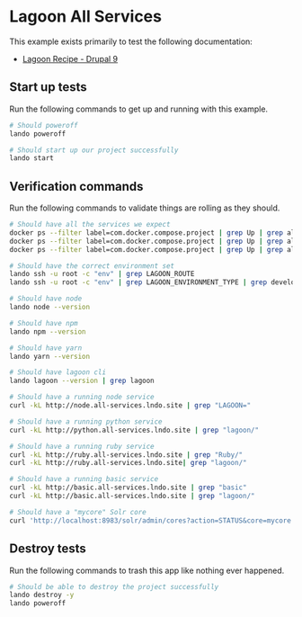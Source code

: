 # Lagoon All Services

This example exists primarily to test the following documentation:

* [Lagoon Recipe - Drupal 9](https://docs.lando.dev/config/lagoon.html)

## Start up tests

Run the following commands to get up and running with this example.

```bash
# Should poweroff
lando poweroff

# Should start up our project successfully
lando start
```

## Verification commands

Run the following commands to validate things are rolling as they should.

```bash
# Should have all the services we expect
docker ps --filter label=com.docker.compose.project | grep Up | grep allservices_node_1
docker ps --filter label=com.docker.compose.project | grep Up | grep allservices_python_1
docker ps --filter label=com.docker.compose.project | grep Up | grep allservices_ruby_1

# Should have the correct environment set
lando ssh -u root -c "env" | grep LAGOON_ROUTE
lando ssh -u root -c "env" | grep LAGOON_ENVIRONMENT_TYPE | grep development

# Should have node
lando node --version

# Should have npm
lando npm --version

# Should have yarn
lando yarn --version

# Should have lagoon cli
lando lagoon --version | grep lagoon

# Should have a running node service
curl -kL http://node.all-services.lndo.site | grep "LAGOON="

# Should have a running python service
curl -kL http://python.all-services.lndo.site | grep "lagoon/"

# Should have a running ruby service
curl -kL http://ruby.all-services.lndo.site | grep "Ruby/"
curl -kL http://ruby.all-services.lndo.site| grep "lagoon/"

# Should have a running basic service
curl -kL http://basic.all-services.lndo.site | grep "basic"
curl -kL http://basic.all-services.lndo.site | grep "lagoon/"

# Should have a "mycore" Solr core
curl 'http://localhost:8983/solr/admin/cores?action=STATUS&core=mycore' | grep "mycore"

```

## Destroy tests

Run the following commands to trash this app like nothing ever happened.

```bash
# Should be able to destroy the project successfully
lando destroy -y
lando poweroff
```
